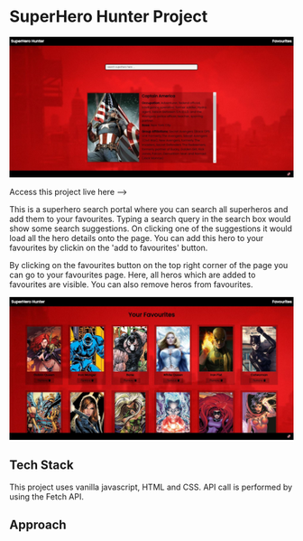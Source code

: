 # SuperHero Hunter Project

![](assets/home_screen.JPG)

Access this project live here -->

This is a superhero search portal where you can search all superheros and add them to your favourites.
Typing a search query in the search box would show some search suggestions. On clicking one of the suggestions it would load all the hero details onto the page. You can add this hero to your favourites by clickin on the 'add to favourites' button.

By clicking on the favourites button on the top right corner of the page you can go to your favourites page. Here, all heros which are added to favourites are visible. You can also remove heros from favourites.

![](assets/favourites_screen.JPG)

## Tech Stack

This project uses vanilla javascript, HTML and CSS.
API call is performed by using the Fetch API.

## Approach
